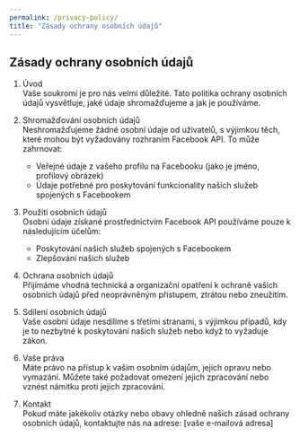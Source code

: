 ```yaml
---
permalink: /privacy-policy/
title: "Zásady ochrany osobních údajů"
---
```


## Zásady ochrany osobních údajů
1. Úvod  
Vaše soukromí je pro nás velmi důležité. Tato politika ochrany osobních údajů vysvětluje, jaké údaje shromažďujeme a jak je používáme.

2. Shromažďování osobních údajů  
Neshromažďujeme žádné osobní údaje od uživatelů, s výjimkou těch, které mohou být vyžadovány rozhraním Facebook API. To může zahrnovat:
    - Veřejné údaje z vašeho profilu na Facebooku (jako je jméno, profilový obrázek)  
    - Údaje potřebné pro poskytování funkcionality našich služeb spojených s Facebookem  
3. Použití osobních údajů  
Osobní údaje získané prostřednictvím Facebook API používáme pouze k následujícím účelům:
    - Poskytování našich služeb spojených s Facebookem
    - Zlepšování našich služeb
4. Ochrana osobních údajů  
Přijímáme vhodná technická a organizační opatření k ochraně vašich osobních údajů před neoprávněným přístupem, ztrátou nebo zneužitím.

5. Sdílení osobních údajů  
Vaše osobní údaje nesdílíme s třetími stranami, s výjimkou případů, kdy je to nezbytné k poskytování našich služeb nebo když to vyžaduje zákon.

6. Vaše práva  
Máte právo na přístup k vašim osobním údajům, jejich opravu nebo vymazání. Můžete také požadovat omezení jejich zpracování nebo vznést námitku proti jejich zpracování.

7. Kontakt  
Pokud máte jakékoliv otázky nebo obavy ohledně našich zásad ochrany osobních údajů, kontaktujte nás na adrese: [vaše e-mailová adresa]